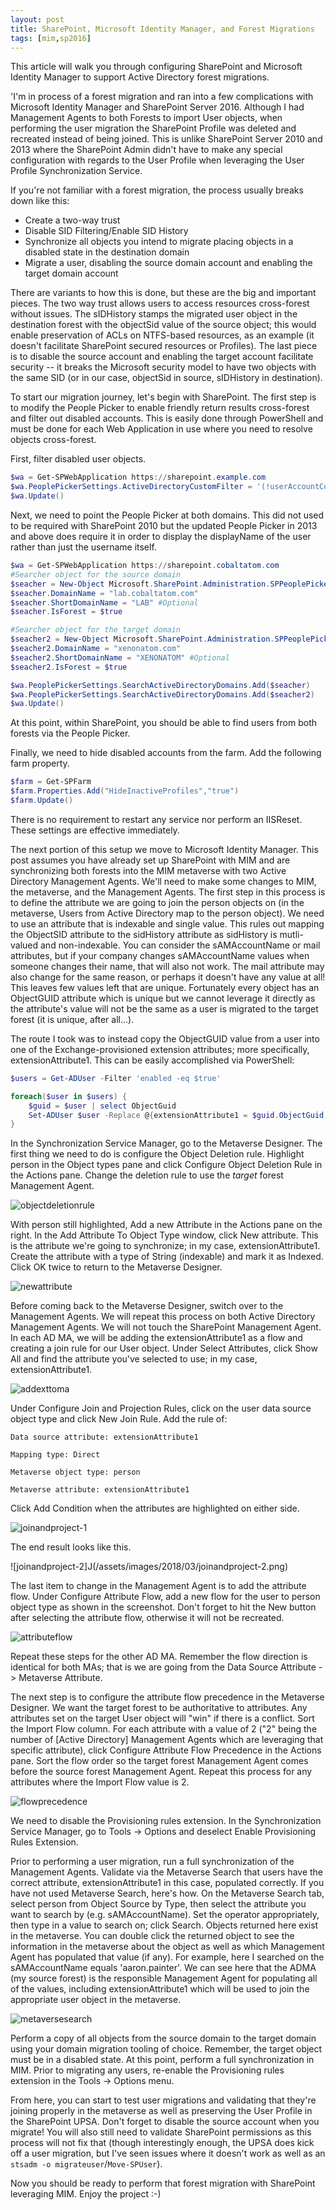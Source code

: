 ```yaml
---
layout: post
title: SharePoint, Microsoft Identity Manager, and Forest Migrations
tags: [mim,sp2016]
---
```


This article will walk you through configuring SharePoint and Microsoft Identity Manager to support Active Directory forest migrations.

'I'm in process of a forest migration and ran into a few complications with Microsoft Identity Manager and SharePoint Server 2016. Although I had Management Agents to both Forests to import User objects, when performing the user migration the SharePoint Profile was deleted and recreated instead of being joined. This is unlike SharePoint Server 2010 and 2013 where the SharePoint Admin didn't have to make any special configuration with regards to the User Profile when leveraging the User Profile Synchronization Service.

If you're not familiar with a forest migration, the process usually breaks down like this:

* Create a two-way trust
* Disable SID Filtering/Enable SID History
* Synchronize all objects you intend to migrate placing objects in a disabled state in the destination domain
* Migrate a user, disabling the source domain account and enabling the target domain account

There are variants to how this is done, but these are the big and important pieces. The two way trust allows users to access resources cross-forest without issues. The sIDHistory stamps the migrated user object in the destination forest with the objectSid value of the source object; this would enable preservation of ACLs on NTFS-based resources, as an example (it doesn't facilitate SharePoint secured resources or Profiles). The last piece is to disable the source account and enabling the target account facilitate security -- it breaks the Microsoft security model to have two objects with the same SID (or in our case, objectSid in source, sIDHistory in destination).

To start our migration journey, let's begin with SharePoint. The first step is to modify the People Picker to enable friendly return results cross-forest and filter out disabled accounts. This is easily done through PowerShell and must be done for each Web Application in use where you need to resolve objects cross-forest.

First, filter disabled user objects.

```powershell
$wa = Get-SPWebApplication https://sharepoint.example.com
$wa.PeoplePickerSettings.ActiveDirectoryCustomFilter = '(!userAccountControl:1.2.840.113556.1.4.803:=2)'
$wa.Update()
```

Next, we need to point the People Picker at both domains. This did not used to be required with SharePoint 2010 but the updated People Picker in 2013 and above does require it in order to display the displayName of the user rather than just the username itself.

```powershell
$wa = Get-SPWebApplication https://sharepoint.cobaltatom.com
#Searcher object for the source domain
$seacher = New-Object Microsoft.SharePoint.Administration.SPPeoplePickerSearchActiveDirectoryDomain
$seacher.DomainName = "lab.cobaltatom.com"
$seacher.ShortDomainName = "LAB" #Optional
$seacher.IsForest = $true

#Searcher object for the target domain
$seacher2 = New-Object Microsoft.SharePoint.Administration.SPPeoplePickerSearchActiveDirectoryDomain
$seacher2.DomainName = "xenonatom.com"
$seacher2.ShortDomainName = "XENONATOM" #Optional
$seacher2.IsForest = $true

$wa.PeoplePickerSettings.SearchActiveDirectoryDomains.Add($seacher)
$wa.PeoplePickerSettings.SearchActiveDirectoryDomains.Add($seacher2)
$wa.Update()
```

At this point, within SharePoint, you should be able to find users from both forests via the People Picker.

Finally, we need to hide disabled accounts from the farm. Add the following farm property.

```powershell
$farm = Get-SPFarm
$farm.Properties.Add("HideInactiveProfiles","true")
$farm.Update()
```

There is no requirement to restart any service nor perform an IISReset. These settings are effective immediately.

The next portion of this setup we move to Microsoft Identity Manager. This post assumes you have already set up SharePoint with MIM and are synchronizing both forests into the MIM metaverse with two Active Directory Management Agents. We'll need to make some changes to MIM, the metaverse, and the Management Agents. The first step in this process is to define the attribute we are going to join the person objects on (in the metaverse, Users from Active Directory map to the person object). We need to use an attribute that is indexable and single value. This rules out mapping the ObjectSID attribute to the sidHistory attribute as sidHistory is mutli-valued and non-indexable. You can consider the sAMAccountName or mail attributes, but if your company changes sAMAccountName values when someone changes their name, that will also not work. The mail attribute may also change for the same reason, or perhaps it doesn't have any value at all! This leaves few values left that are unique. Fortunately every object has an ObjectGUID attribute which is unique but we cannot leverage it directly as the attribute's value will not be the same as a user is migrated to the target forest (it is unique, after all...).

The route I took was to instead copy the ObjectGUID value from a user into one of the Exchange-provisioned extension attributes; more specifically, extensionAttribute1. This can be easily accomplished via PowerShell:

```powershell
$users = Get-ADUser -Filter 'enabled -eq $true'

foreach($user in $users) {
    $guid = $user | select ObjectGuid
    Set-ADUser $user -Replace @{extensionAttribute1 = $guid.ObjectGuid.ToString()}
}
```

In the Synchronization Service Manager, go to the Metaverse Designer. The first thing we need to do is configure the Object Deletion rule. Highlight person in the Object types pane and click Configure Object Deletion Rule in the Actions pane. Change the deletion rule to use the _target_ forest Management Agent.

![objectdeletionrule](/assets/images/2018/03/objectdeletionrule.png)

With person still highlighted, Add a new Attribute in the Actions pane on the right. In the Add Attribute To Object Type window, click New attribute. This is the attribute we're going to synchronize; in my case, extensionAttribute1. Create the attribute with a type of String (indexable) and mark it as Indexed. Click OK twice to return to the Metaverse Designer.

![newattribute](/assets/images/2018/03/newattribute.png)

Before coming back to the Metaverse Designer, switch over to the Management Agents. We will repeat this process on both Active Directory Management Agents. We will not touch the SharePoint Management Agent. In each AD MA, we will be adding the extensionAttribute1 as a flow and creating a join rule for our User object. Under Select Attributes, click Show All and find the attribute you've selected to use; in my case, extensionAttribute1.

![addexttoma](/assets/images/2018/03/addexttoma.png)

Under Configure Join and Projection Rules, click on the user data source object type and click New Join Rule. Add the rule of:

```
Data source attribute: extensionAttribute1

Mapping type: Direct

Metaverse object type: person

Metaverse attribute: extensionAttribute1
```

Click Add Condition when the attributes are highlighted on either side.

![joinandproject-1](/assets/images/2018/03/joinandproject-1.png)

The end result looks like this.

![joinandproject-2]J(/assets/images/2018/03/joinandproject-2.png)

The last item to change in the Management Agent is to add the attribute flow. Under Configure Attribute Flow, add a new flow for the user to person object type as shown in the screenshot. Don't forget to hit the New button after selecting the attribute flow, otherwise it will not be recreated.

![attributeflow](/assets/images/2018/03/attributeflow.png)

Repeat these steps for the other AD MA. Remember the flow direction is identical for both MAs; that is we are going from the Data Source Attribute -> Metaverse Attribute.

The next step is to configure the attribute flow precedence in the Metaverse Designer. We want the target forest to be authoritative to attributes. Any attributes set on the target User object will "win" if there is a conflict. Sort the Import Flow column. For each attribute with a value of 2 ("2" being the number of [Active Directory] Management Agents which are leveraging that specific attribute), click Configure Attribute Flow Precedence in the Actions pane. Sort the flow order so the target forest Management Agent comes before the source forest Management Agent. Repeat this process for any attributes where the Import Flow value is 2.

![flowprecedence](/assets/images/2018/03/flowprecedence.png)

We need to disable the Provisioning rules extension. In the Synchronization Service Manager, go to Tools -> Options and deselect Enable Provisioning Rules Extension.

Prior to performing a user migration, run a full synchronization of the Management Agents. Validate via the Metaverse Search that users have the correct attribute, extensionAttribute1 in this case, populated correctly. If you have not used Metaverse Search, here's how. On the Metaverse Search tab, select person from Object Source by Type, then select the attribute you want to search by (e.g. sAMAccountName). Set the operator appropriately, then type in a value to search on; click Search. Objects returned here exist in the metaverse. You can double click the returned object to see the information in the metaverse about the object as well as which Management Agent has populated that value (if any). For example, here I searched on the sAMAccountName equals 'aaron.painter'. We can see here that the ADMA (my source forest) is the responsible Management Agent for populating all of the values, including extensionAttribute1 which will be used to join the appropriate user object in the metaverse.

![metaversesearch](/assets/images/2018/03/metaversesearch.png)

Perform a copy of all objects from the source domain to the target domain using your domain migration tooling of choice. Remember, the target object must be in a disabled state. At this point, perform a full synchronization in MIM. Prior to migrating any users, re-enable the Provisioning rules extension in the Tools -> Options menu.

From here, you can start to test user migrations and validating that they're joining properly in the metaverse as well as preserving the User Profile in the SharePoint UPSA. Don't forget to disable the source account when you migrate! You will also still need to validate SharePoint permissions as this process will not fix that (though interestingly enough, the UPSA does kick off a user migration, but I've seen issues where it doesn't work as well as an `stsadm -o migrateuser`/`Move-SPUser`).

Now you should be ready to perform that forest migration with SharePoint leveraging MIM. Enjoy the project :-)